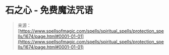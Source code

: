 <!--yml

category: 未分类

date: 2024-06-12 18:34:51

-->

# 石之心 - 免费魔法咒语

> 来源：[https://www.spellsofmagic.com/spells/spiritual_spells/protection_spells/1674/page.html#0001-01-01](https://www.spellsofmagic.com/spells/spiritual_spells/protection_spells/1674/page.html#0001-01-01)
